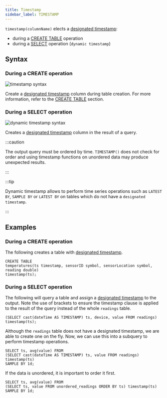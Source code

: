 ```yaml
---
title: Timestamp
sidebar_label: TIMESTAMP
---
```


`timestamp(columnName)` elects a
[designated timestamp](concept/designated-timestamp.md):

- during a [CREATE TABLE](reference/sql/create-table.md#timestamp) operation
- during a [SELECT](reference/sql/select.md) operation (`dynamic timestamp`)

## Syntax

### During a CREATE operation

![timestamp syntax](/img/doc/diagrams/timestamp.svg)

Create a [designated timestamp](concept/designated-timestamp.md) column during
table creation. For more information, refer to the
[CREATE TABLE](reference/sql/create-table.md) section.

### During a SELECT operation

![dynamic timestamp syntax](/img/doc/diagrams/dynamicTimestamp.svg)

Creates a [designated timestamp](concept/designated-timestamp.md) column in the
result of a query.

:::caution

The output query must be ordered by time. `TIMESTAMP()` does not check for order
and using timestamp functions on unordered data may produce unexpected results.

:::

:::tip

Dynamic timestamp allows to perform time series operations such as `LATEST BY`,
`SAMPLE BY` or `LATEST BY` on tables which do not have a `designated timestamp`.

:::

## Examples

### During a CREATE operation

The following creates a table with
[designated timestamp](concept/designated-timestamp.md).

```questdb-sql title="Create table"
CREATE TABLE
temperatures(ts timestamp, sensorID symbol, sensorLocation symbol, reading double)
timestamp(ts);
```

### During a SELECT operation

The following will query a table and assign a
[designated timestamp](concept/designated-timestamp.md) to the output. Note the
use of brackets to ensure the timestamp clause is applied to the result of the
query instead of the whole `readings` table.

```questdb-sql title="Dynamic timestamp"
(SELECT cast(dateTime AS TIMESTAMP) ts, device, value FROM readings) timestamp(ts);
```

Although the `readings` table does not have a designated timestamp, we are able
to create one on the fly. Now, we can use this into a subquery to perform
timestamp operations.

```questdb-sql title="Dynamic timestamp subquery"
SELECT ts, avg(value) FROM
(SELECT cast(dateTime AS TIMESTAMP) ts, value FROM readings) timestamp(ts)
SAMPLE BY 1d;
```

If the data is unordered, it is important to order it first.

```questdb-sql title="Dynamic timestamp - unordered data"
SELECT ts, avg(value) FROM
(SELECT ts, value FROM unordered_readings ORDER BY ts) timestamp(ts)
SAMPLE BY 1d;
```
